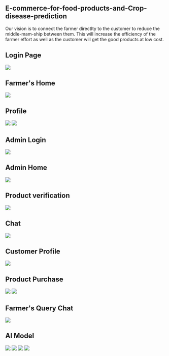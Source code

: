 ## E-commerce-for-food-products-and-Crop-disease-prediction

Our vision is to connect the farmer directlty to the customer to reduce the middle-mam-ship between them. This will increase the efficiency of the farmer effort as well as the customer will get the good products at low cost.


## Login Page
<img src="https://github.com/pravinsathishprabu/E-commerce-for-food-products-and-Crop-disease-prediction/assets/64587088/50b7009f-d780-4edc-8a14-b0cdd45062ed"/>

## Farmer's Home
<img src="https://github.com/pravinsathishprabu/E-commerce-for-food-products-and-Crop-disease-prediction/assets/64587088/5b60e9a0-4c5f-4c09-a9e9-9d937f2ffd9a"/>

## Profile
<img src="https://github.com/pravinsathishprabu/E-commerce-for-food-products-and-Crop-disease-prediction/assets/64587088/71c880c5-0b9d-4f28-8665-1df40215d35c"/>
<img src="https://github.com/pravinsathishprabu/E-commerce-for-food-products-and-Crop-disease-prediction/assets/64587088/012b5935-49e9-456c-8d85-9e9ff9f112b7"/>

## Admin Login
<img src="https://github.com/pravinsathishprabu/E-commerce-for-food-products-and-Crop-disease-prediction/assets/64587088/7394d14b-b2fb-4b07-b3ef-a7e249f23ca7"/>

## Admin Home
<img src="https://github.com/pravinsathishprabu/E-commerce-for-food-products-and-Crop-disease-prediction/assets/64587088/66bae85f-347f-4876-90e6-398a0ab02eda"/>

## Product verification
<img src="https://github.com/pravinsathishprabu/E-commerce-for-food-products-and-Crop-disease-prediction/assets/64587088/46c0f2bb-38d2-4024-8341-ed508913c39f"/>


## Chat
<img src="https://github.com/pravinsathishprabu/E-commerce-for-food-products-and-Crop-disease-prediction/assets/64587088/5c90caa8-703f-46b7-b4f0-1ec31384c316"/>

## Customer Profile
<img src="https://github.com/pravinsathishprabu/E-commerce-for-food-products-and-Crop-disease-prediction/assets/64587088/a68b0505-1a38-4559-b5e2-47ecff6686ac"/>

## Product Purchase
<img src="https://github.com/pravinsathishprabu/E-commerce-for-food-products-and-Crop-disease-prediction/assets/64587088/f6fd7f32-95ae-468c-89d1-33800b1f14b3"/>
<img src="https://github.com/pravinsathishprabu/E-commerce-for-food-products-and-Crop-disease-prediction/assets/64587088/bf1d7c83-7230-486b-a29b-73444f1cadc4"/>

## Farmer's Query Chat
<img src="https://github.com/pravinsathishprabu/E-commerce-for-food-products-and-Crop-disease-prediction/assets/64587088/76fea1ba-4aba-4660-8684-1bf21df6e0fe"/>

## AI Model
<img src="https://github.com/pravinsathishprabu/E-commerce-for-food-products-and-Crop-disease-prediction/assets/64587088/f39f9e02-5513-461f-b066-db958c75d720"/>
<img src="https://github.com/pravinsathishprabu/E-commerce-for-food-products-and-Crop-disease-prediction/assets/64587088/b5464ec1-5f13-4fb1-98ca-17f3f945d0aa"/>
<img src="https://github.com/pravinsathishprabu/E-commerce-for-food-products-and-Crop-disease-prediction/assets/64587088/a78d719a-7333-49fc-8572-e5038d5f31c6"/>
<img src="https://github.com/pravinsathishprabu/E-commerce-for-food-products-and-Crop-disease-prediction/assets/64587088/4997ced4-d91f-4b33-a158-79bebb73f850"/>

